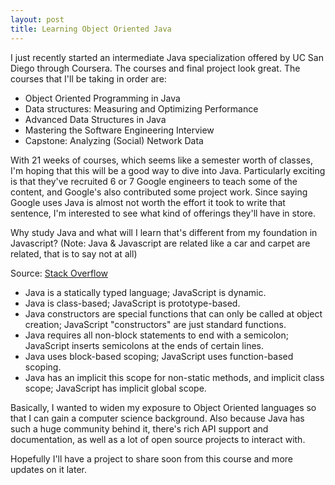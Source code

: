 ```yaml
---
layout: post
title: Learning Object Oriented Java
---
```


I just recently started an intermediate Java specialization offered by UC San Diego through Coursera. 
The courses and final project look great. The courses that I'll be taking in order are:

* Object Oriented Programming in Java
* Data structures: Measuring and Optimizing Performance
* Advanced Data Structures in Java
* Mastering the Software Engineering Interview
* Capstone: Analyzing (Social) Network Data

With 21 weeks of courses, which seems like a semester worth of classes, I'm hoping that this will be a good way to 
dive into Java. Particularly exciting is that they've recruited 6 or 7 Google engineers to teach some of the content,
and Google's also contributed some project work. Since saying Google uses Java is almost not worth the effort it took to 
write that sentence, I'm interested to see what kind of offerings they'll have in store.

Why study Java and what will I learn that's different from my foundation in Javascript? 
(Note: Java & Javascript are related like a car and carpet are related, that is to say not at all)

Source: [Stack Overflow](http://stackoverflow.com/questions/245062/whats-the-difference-between-javascript-and-java)

* Java is a statically typed language; JavaScript is dynamic.
* Java is class-based; JavaScript is prototype-based.
* Java constructors are special functions that can only be called at object creation; JavaScript "constructors" are just standard functions.
* Java requires all non-block statements to end with a semicolon; JavaScript inserts semicolons at the ends of certain lines.
* Java uses block-based scoping; JavaScript uses function-based scoping.
* Java has an implicit this scope for non-static methods, and implicit class scope; JavaScript has implicit global scope.

Basically, I wanted to widen my exposure to Object Oriented languages so that I can gain a
computer science background. Also because Java has such a huge community behind it, there's rich API support and documentation, 
as well as a lot of open source projects to interact with.

Hopefully I'll have a project to share soon from this course and more updates on it later.

